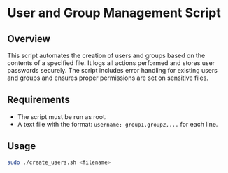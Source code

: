 # User and Group Management Script

## Overview

This script automates the creation of users and groups based on the contents of a specified file. It logs all actions performed and stores user passwords securely. The script includes error handling for existing users and groups and ensures proper permissions are set on sensitive files.

## Requirements

- The script must be run as root.
- A text file with the format: `username; group1,group2,...` for each line.

## Usage

```bash
sudo ./create_users.sh <filename>
